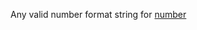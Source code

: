Any valid number format string for <a href="#!/api/Ext.util.Format-method-number" rel="Ext.util.Format-method-number" class="docClass">number</a>
